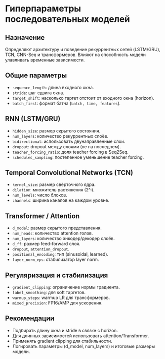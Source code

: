 # Гиперпараметры последовательных моделей

## Назначение
Определяют архитектуру и поведение рекуррентных сетей (LSTM/GRU), TCN, CNN-Seq и трансформеров. Влияют на способность модели улавливать временные зависимости.

## Общие параметры
- `sequence_length`: длина входного окна.
- `stride`: шаг сдвига окна.
- `target_shift`: насколько таргет отстоит от входного окна (horizon).
- `batch_first`: формат батча (`batch, time, features`).

## RNN (LSTM/GRU)
- `hidden_size`: размер скрытого состояния.
- `num_layers`: количество рекуррентных слоёв.
- `bidirectional`: использовать двунаправленные слои.
- `dropout`: dropout между слоями (не на последнем).
- `teacher_forcing_ratio`: доля teacher forcing в Seq2Seq.
- `scheduled_sampling`: постепенное уменьшение teacher forcing.

## Temporal Convolutional Networks (TCN)
- `kernel_size`: размер свёрточного ядра.
- `dilation`: множитель растяжения (2^i).
- `num_levels`: число блоков.
- `channels`: ширина каналов на каждом уровне.

## Transformer / Attention
- `d_model`: размер скрытого представления.
- `num_heads`: количество attention голов.
- `num_layers`: количество энкодер/декодер слоёв.
- `d_ff`: размер feed-forward слоя.
- `dropout`, `attention_dropout`.
- `positional_encoding`: тип (sinusoidal, learned).
- `layer_norm_eps`: стабилизатор layer norm.

## Регуляризация и стабилизация
- `gradient_clipping`: ограничение нормы градиента.
- `label_smoothing`: для soft таргетов.
- `warmup_steps`: warmup LR для трансформеров.
- `mixed_precision`: FP16/AMP для ускорения.

## Рекомендации
- Подбирать длину окна и stride в связке с horizon.
- Для длинных зависимостей использовать attention/Transformer.
- Применять gradient clipping для стабильности.
- Логировать параметры (d_model, num_layers) и итоговые размеры модели.
